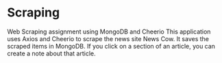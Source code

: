 # Scraping
Web Scraping assignment using MongoDB and Cheerio
This application uses Axios and Cheerio to scrape the news site News Cow.  It saves the scraped items in MongoDB.  If you click on a section of an article, you can create a note about that article.  



